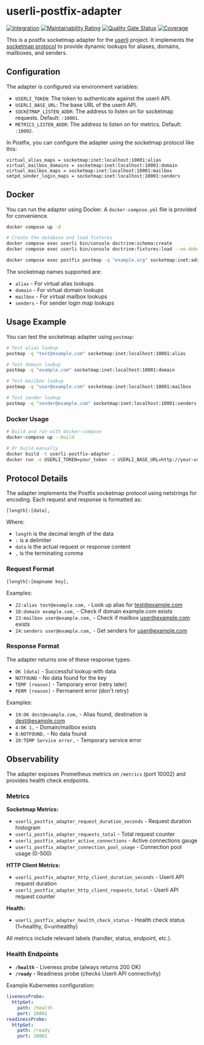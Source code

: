 # userli-postfix-adapter

[![Integration](https://github.com/systemli/userli-postfix-adapter/actions/workflows/integration.yml/badge.svg)](https://github.com/systemli/userli-postfix-adapter/actions/workflows/integration.yml) [![Maintainability Rating](https://sonarcloud.io/api/project_badges/measure?project=systemli_userli-postfix-adapter&metric=sqale_rating)](https://sonarcloud.io/summary/new_code?id=systemli_userli-postfix-adapter) [![Quality Gate Status](https://sonarcloud.io/api/project_badges/measure?project=systemli_userli-postfix-adapter&metric=alert_status)](https://sonarcloud.io/summary/new_code?id=systemli_userli-postfix-adapter) [![Coverage](https://sonarcloud.io/api/project_badges/measure?project=systemli_userli-postfix-adapter&metric=coverage)](https://sonarcloud.io/summary/new_code?id=systemli_userli-postfix-adapter)

This is a postfix socketmap adapter for the [userli](https://github.com/systemli/userli) project.
It implements the [socketmap protocol](https://www.postfix.org/socketmap_table.5.html) to provide dynamic lookups for aliases, domains, mailboxes, and senders.

## Configuration

The adapter is configured via environment variables:

- `USERLI_TOKEN`: The token to authenticate against the userli API.
- `USERLI_BASE_URL`: The base URL of the userli API.
- `SOCKETMAP_LISTEN_ADDR`: The address to listen on for socketmap requests. Default: `:10001`.
- `METRICS_LISTEN_ADDR`: The address to listen on for metrics. Default: `:10002`.

In Postfix, you can configure the adapter using the socketmap protocol like this:

```text
virtual_alias_maps = socketmap:inet:localhost:10001:alias
virtual_mailbox_domains = socketmap:inet:localhost:10001:domain
virtual_mailbox_maps = socketmap:inet:localhost:10001:mailbox
smtpd_sender_login_maps = socketmap:inet:localhost:10001:senders
```

## Docker

You can run the adapter using Docker.
A `docker-compose.yml` file is provided for convenience.

```bash
docker compose up -d

# Create the database and load fixtures
docker compose exec userli bin/console doctrine:schema:create
docker compose exec userli bin/console doctrine:fixtures:load --no-debug

docker compose exec postfix postmap -q "example.org" socketmap:inet:adapter:10001:domain
```

The socketmap names supported are:

- `alias` - For virtual alias lookups
- `domain` - For virtual domain lookups
- `mailbox` - For virtual mailbox lookups
- `senders` - For sender login map lookups

## Usage Example

You can test the socketmap adapter using `postmap`:

```bash
# Test alias lookup
postmap -q "test@example.com" socketmap:inet:localhost:10001:alias

# Test domain lookup
postmap -q "example.com" socketmap:inet:localhost:10001:domain

# Test mailbox lookup
postmap -q "user@example.com" socketmap:inet:localhost:10001:mailbox

# Test sender lookup
postmap -q "sender@example.com" socketmap:inet:localhost:10001:senders
```

### Docker Usage

```bash
# Build and run with docker-compose
docker-compose up --build

# Or build manually
docker build -t userli-postfix-adapter .
docker run -e USERLI_TOKEN=your_token -e USERLI_BASE_URL=http://your-userli-instance -p 10001:10001 -p 10002:10002 userli-postfix-adapter
```

## Protocol Details

The adapter implements the Postfix socketmap protocol using netstrings for encoding. Each request and response is formatted as:

```text
[length]:[data],
```

Where:

- `length` is the decimal length of the data
- `:` is a delimiter
- `data` is the actual request or response content
- `,` is the terminating comma

### Request Format

```text
[length]:[mapname key],
```

Examples:

- `22:alias test@example.com,` - Look up alias for <test@example.com>
- `18:domain example.com,` - Check if domain example.com exists
- `23:mailbox user@example.com,` - Check if mailbox <user@example.com> exists
- `24:senders user@example.com,` - Get senders for <user@example.com>

### Response Format

The adapter returns one of these response types:

- `OK [data]` - Successful lookup with data
- `NOTFOUND` - No data found for the key
- `TEMP [reason]` - Temporary error (retry later)
- `PERM [reason]` - Permanent error (don't retry)

Examples:

- `19:OK dest@example.com,` - Alias found, destination is <dest@example.com>
- `4:OK 1,` - Domain/mailbox exists
- `8:NOTFOUND,` - No data found
- `20:TEMP Service error,` - Temporary service error

## Observability

The adapter exposes Prometheus metrics on `/metrics` (port 10002) and provides health check endpoints.

### Metrics

**Socketmap Metrics:**

- `userli_postfix_adapter_request_duration_seconds` - Request duration histogram
- `userli_postfix_adapter_requests_total` - Total request counter
- `userli_postfix_adapter_active_connections` - Active connections gauge
- `userli_postfix_adapter_connection_pool_usage` - Connection pool usage (0-500)

**HTTP Client Metrics:**

- `userli_postfix_adapter_http_client_duration_seconds` - Userli API request duration
- `userli_postfix_adapter_http_client_requests_total` - Userli API request counter

**Health:**

- `userli_postfix_adapter_health_check_status` - Health check status (1=healthy, 0=unhealthy)

All metrics include relevant labels (handler, status, endpoint, etc.).

### Health Endpoints

- **`/health`** - Liveness probe (always returns 200 OK)
- **`/ready`** - Readiness probe (checks Userli API connectivity)

Example Kubernetes configuration:

```yaml
livenessProbe:
  httpGet:
    path: /health
    port: 10002
readinessProbe:
  httpGet:
    path: /ready
    port: 10002
```
